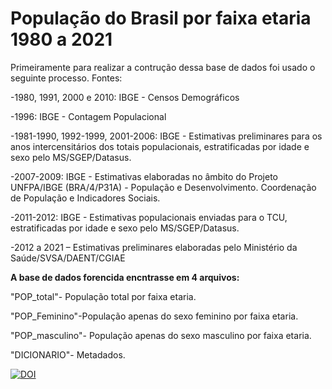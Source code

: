 # População do Brasil por faixa etaria 1980 a 2021
Primeiramente para realizar a contrução dessa base de dados foi usado o seguinte processo. 
Fontes:

-1980, 1991, 2000 e 2010: IBGE - Censos Demográficos

-1996: IBGE - Contagem Populacional

-1981-1990, 1992-1999, 2001-2006: IBGE - Estimativas preliminares para os anos intercensitários dos totais populacionais, estratificadas por idade e sexo pelo MS/SGEP/Datasus.

-2007-2009: IBGE - Estimativas elaboradas no âmbito do Projeto UNFPA/IBGE (BRA/4/P31A) - População e Desenvolvimento. Coordenação de População e Indicadores Sociais.

-2011-2012: IBGE - Estimativas populacionais enviadas para o TCU, estratificadas por idade e sexo pelo MS/SGEP/Datasus.

-2012 a 2021 – Estimativas preliminares elaboradas pelo Ministério da Saúde/SVSA/DAENT/CGIAE


**A base de dados forencida encntrasse em 4 arquivos:**

"POP_total"- População total por faixa etaria. 

"POP_Feminino"-População apenas do sexo feminino por faixa etaria. 

"POP_masculino"- População apenas do sexo masculino por faixa etaria.

"DICIONARIO"- Metadados. 

[![DOI](https://zenodo.org/badge/799651430.svg)](https://zenodo.org/doi/10.5281/zenodo.11182834)
